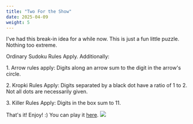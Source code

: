 ```yaml
---
title: "Two For the Show"
date: 2025-04-09
weight: 5
---
```


<p>I've had this break-in idea for a while now. This is just a fun little puzzle. Nothing too extreme.</p>
<p>
Ordinary Sudoku Rules Apply. Additionally:
</p>
<p>
1. Arrow rules apply: Digits along an arrow sum to the digit in the arrow's circle.
</p>
<p>
2. Kropki Rules Apply: Digits separated by a black dot have a ratio of 1 to 2. Not all dots are necessarily given.
</p>
<p>
3. Killer Rules Apply: Digits in the box sum to 11.
</p>
<p>That's it! Enjoy! :)
You can play it <a href="https://tinyurl.com/twofortheshow2">here</a>.

<img src="/Dateien/bild.php?data=26472cc6-19137-3030304159452d31"/>
</p>